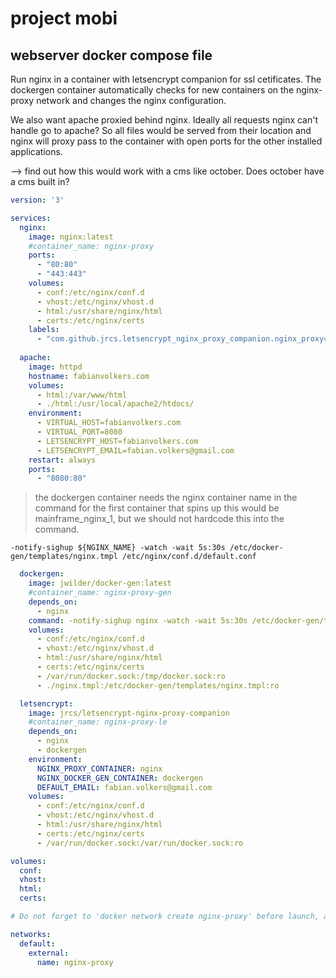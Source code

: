 # project mobi
## webserver docker compose file
Run nginx in a container with letsencrypt companion for ssl cetificates. The dockergen container automatically checks for new containers on the nginx-proxy network and changes the nginx configuration. 

We also want apache proxied behind nginx. Ideally all requests nginx can't handle go to apache? So all files would be served from their location and nginx will proxy pass to the container with open ports for the other installed applications.

--> find out how this would work with a cms like october. Does october have a cms built in?

```yaml
version: '3'

services:
  nginx:
    image: nginx:latest
    #container_name: nginx-proxy
    ports:
      - "80:80"
      - "443:443"
    volumes:
      - conf:/etc/nginx/conf.d
      - vhost:/etc/nginx/vhost.d
      - html:/usr/share/nginx/html
      - certs:/etc/nginx/certs
    labels:
      - "com.github.jrcs.letsencrypt_nginx_proxy_companion.nginx_proxy=true"
  
  apache:
    image: httpd
    hostname: fabianvolkers.com
    volumes:
      - html:/var/www/html
      - ./html:/usr/local/apache2/htdocs/
    environment:
      - VIRTUAL_HOST=fabianvolkers.com
      - VIRTUAL_PORT=8080
      - LETSENCRYPT_HOST=fabianvolkers.com
      - LETSENCRYPT_EMAIL=fabian.volkers@gmail.com      
    restart: always
    ports:
      - "8080:80"
```
> the dockergen container needs the nginx container name in the command 
> for the first container that spins up this would be mainframe_nginx_1, but we should not hardcode this into the command.

`-notify-sighup ${NGINX_NAME} -watch -wait 5s:30s /etc/docker-gen/templates/nginx.tmpl /etc/nginx/conf.d/default.conf`
```yaml
  dockergen:
    image: jwilder/docker-gen:latest
    #container_name: nginx-proxy-gen
    depends_on:
      - nginx
    command: -notify-sighup nginx -watch -wait 5s:30s /etc/docker-gen/templates/nginx.tmpl /etc/nginx/conf.d/default.conf
    volumes:
      - conf:/etc/nginx/conf.d
      - vhost:/etc/nginx/vhost.d
      - html:/usr/share/nginx/html
      - certs:/etc/nginx/certs
      - /var/run/docker.sock:/tmp/docker.sock:ro
      - ./nginx.tmpl:/etc/docker-gen/templates/nginx.tmpl:ro

  letsencrypt:
    image: jrcs/letsencrypt-nginx-proxy-companion
    #container_name: nginx-proxy-le
    depends_on:
      - nginx
      - dockergen
    environment:
      NGINX_PROXY_CONTAINER: nginx
      NGINX_DOCKER_GEN_CONTAINER: dockergen
      DEFAULT_EMAIL: fabian.volkers@gmail.com
    volumes:
      - conf:/etc/nginx/conf.d
      - vhost:/etc/nginx/vhost.d
      - html:/usr/share/nginx/html
      - certs:/etc/nginx/certs
      - /var/run/docker.sock:/var/run/docker.sock:ro

volumes:
  conf:
  vhost:
  html:
  certs:

# Do not forget to 'docker network create nginx-proxy' before launch, and to add '--network nginx-proxy' to proxied containers. 

networks:
  default:
    external:
      name: nginx-proxy
```



